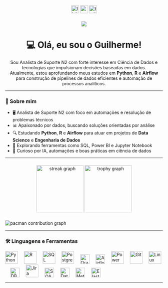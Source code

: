 

###

<div align="center">
  <img src="https://img.shields.io/static/v1?message=LinkedIn&logo=linkedin&label=&color=0077B5&logoColor=white&labelColor=&style=for-the-badge" height="25" alt="linkedin logo"  />
  <img src="https://img.shields.io/static/v1?message=Youtube&logo=youtube&label=&color=FF0000&logoColor=white&labelColor=&style=for-the-badge" height="25" alt="youtube logo"  />
  <img src="https://img.shields.io/static/v1?message=Twitter&logo=twitter&label=&color=1DA1F2&logoColor=white&labelColor=&style=for-the-badge" height="25" alt="twitter logo"  />
</div>

###

<div align="center">
  <img src="https://visitor-badge.laobi.icu/badge?page_id=guilhermedovalle&"  />
</div>

###

<h1 align="center">💻 Olá, eu sou o Guilherme!</h1>

<p align="center">
Sou Analista de Suporte N2 com forte interesse em Ciência de Dados e tecnologias que impulsionam decisões baseadas em dados.<br>
Atualmente, estou aprofundando meus estudos em <strong>Python</strong>, <strong>R</strong> e <strong>Airflow</strong> para construção de pipelines de dados eficientes e automação de processos analíticos.
</p>

---

<h3 align="left">🧠 Sobre mim</h3>

<ul>
  <li>🖥️ Analista de Suporte N2 com foco em automações e resolução de problemas técnicos</li>
  <li>📊 Apaixonado por dados, buscando soluções orientadas por análise</li>
  <li>🔍 Estudando <strong>Python</strong>, <strong>R</strong> e <strong>Airflow</strong> para atuar em projetos de <strong>Data Science</strong> e <strong>Engenharia de Dados</strong></li>
  <li>🚀 Explorando ferramentas como SQL, Power BI e Jupyter Notebook</li>
  <li>🧪 Curioso por IA, automações e boas práticas em ciência de dados</li>
</ul>

---
###
<div align="center">
  <img src="https://streak-stats.demolab.com?user=guilhermedovalle&locale=en&mode=daily&theme=dracula&hide_border=false&border_radius=5&order=3" height="150" alt="streak graph"  />
  <img src="https://github-profile-trophy.vercel.app?username=guilhermedovalle&theme=dracula&column=-1&row=1&margin-w=8&margin-h=8&no-bg=false&no-frame=false&order=4" height="150" alt="trophy graph"  />
</div>

###

<picture>
  <source media="(prefers-color-scheme: dark)" srcset="https://raw.githubusercontent.com/guilhermedovalle/guilhermedovalle/output/pacman-contribution-graph-dark.svg">
  <source media="(prefers-color-scheme: light)" srcset="https://raw.githubusercontent.com/guilhermedovalle/guilhermedovalle/output/pacman-contribution-graph.svg">
  <img alt="pacman contribution graph" src="https://raw.githubusercontent.com/guilhermedovalle/guilhermedovalle/output/pacman-contribution-graph.svg">
</picture>


---
###
<h3 align="left">🛠 Linguagens e Ferramentas</h3>

<div align="left">
  <!-- Python -->
  <img src="https://cdn.jsdelivr.net/gh/devicons/devicon/icons/python/python-original.svg" height="40" alt="Python" />
  <img width="12" />
  
  <!-- R -->
  <img src="https://www.r-project.org/logo/Rlogo.svg" height="40" alt="R" />
  <img width="12" />

  <!-- SQL (MySQL genérico) -->
  <img src="https://cdn.jsdelivr.net/gh/devicons/devicon/icons/mysql/mysql-original.svg" height="40" alt="SQL" />
  <img width="12" />

  <!-- PostgreSQL -->
  <img src="https://cdn.jsdelivr.net/gh/devicons/devicon/icons/postgresql/postgresql-original.svg" height="40" alt="PostgreSQL" />
  <img width="12" />

  <!-- Oracle (via Shields.io) -->
  <img src="https://img.shields.io/badge/Oracle-ED1C24?style=for-the-badge&logo=oracle&logoColor=white" height="30" alt="Oracle" />
  <img width="12" />

  <!-- Apache Airflow -->
  <img src="https://img.shields.io/badge/Apache%20Airflow-017CEE?style=for-the-badge&logo=apache-airflow&logoColor=white" height="30" alt="Airflow" />
  <img width="12" />

  <!-- Power BI -->
  <img src="https://img.icons8.com/color/48/000000/power-bi.png" height="40" alt="Power BI" />
  <img width="12" />

  <!-- Git -->
  <img src="https://cdn.jsdelivr.net/gh/devicons/devicon/icons/git/git-original.svg" height="40" alt="Git" />
  <img width="12" />

  <!-- Linux -->
  <img src="https://cdn.jsdelivr.net/gh/devicons/devicon/icons/linux/linux-original.svg" height="40" alt="Linux" />
  <img width="12" />

  <!-- DBeaver -->
  <img src="https://img.shields.io/badge/DBeaver-372923?style=for-the-badge&logo=data&logoColor=white" height="30" alt="DBeaver" />
  <img width="12" />

  <!-- Jira -->
  <img src="https://cdn.jsdelivr.net/gh/devicons/devicon/icons/jira/jira-original.svg" height="40" alt="Jira" />
  <img width="12" />

  <!-- SOAP (badge custom) -->
  <img src="https://img.shields.io/badge/SOAP-007396?style=for-the-badge&logo=w3c&logoColor=white" height="30" alt="SOAP" />
  <img width="12" />

  <!-- Datadog -->
  <img src="https://img.shields.io/badge/Datadog-632CA6?style=for-the-badge&logo=datadog&logoColor=white" height="30" alt="Datadog" />
  <img width="12" />

  <!-- Metabase -->
  <img src="https://img.shields.io/badge/Metabase-509EE3?style=for-the-badge&logo=metabase&logoColor=white" height="30" alt="Metabase" />
  <img width="12" />

  <!-- ElasticSearch -->
  <img src="https://img.shields.io/badge/ElasticSearch-005571?style=for-the-badge&logo=elasticsearch&logoColor=white" height="30" alt="Elasticsearch" />
</div>


---

###
